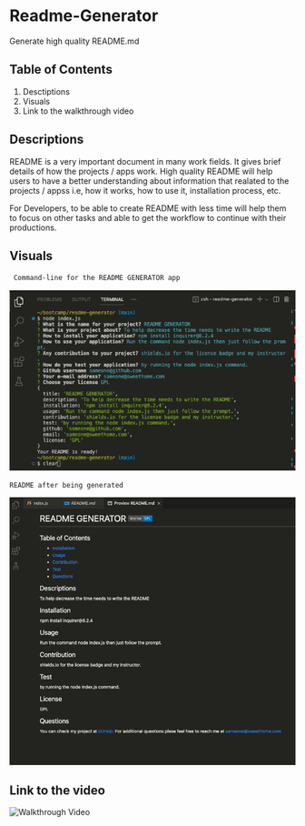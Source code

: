 # Readme-Generator
Generate high quality README.md  

## Table of Contents
1. Desctiptions 
2. Visuals
3. Link to the walkthrough video

## Descriptions
README is a very important document in many work fields. It gives brief details of how the projects / apps work. High quality README will help users to have a better understanding about information that realated to the projects / appss i.e, how it works, how to use it, installation process, etc. 

For Developers, to be able to create README with less time will help them to focus on other tasks and able to get the workflow to continue with their productions.

## Visuals

```bash
 Command-line for the README GENERATOR app
```
![comman-line](./images/command-line-readme-generator.png)

```bash
README after being generated
```
![completed README](./images/readme-generator.png)

## Link to the video

![Walkthrough Video](https://drive.google.com/file/d/11KlT4_Pekzm61ngwX0Ir_r898aJerYte/view?usp=sharing)

